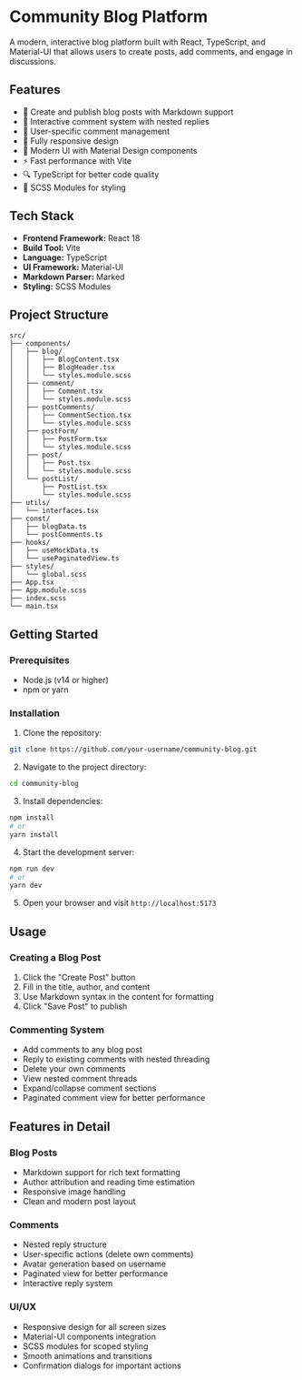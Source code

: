 # Community Blog Platform

A modern, interactive blog platform built with React, TypeScript, and Material-UI that allows users to create posts, add comments, and engage in discussions.

## Features

- 📝 Create and publish blog posts with Markdown support
- 💬 Interactive comment system with nested replies
- 👥 User-specific comment management
- 📱 Fully responsive design
- 🎨 Modern UI with Material Design components
- ⚡ Fast performance with Vite
- 🔍 TypeScript for better code quality
- 💅 SCSS Modules for styling

## Tech Stack

- **Frontend Framework:** React 18
- **Build Tool:** Vite
- **Language:** TypeScript
- **UI Framework:** Material-UI
- **Markdown Parser:** Marked
- **Styling:** SCSS Modules

## Project Structure

```
src/
├── components/
│   ├── blog/
│   │   ├── BlogContent.tsx
│   │   ├── BlogHeader.tsx
│   │   └── styles.module.scss
│   ├── comment/
│   │   ├── Comment.tsx
│   │   └── styles.module.scss
│   ├── postComments/
│   │   ├── CommentSection.tsx
│   │   └── styles.module.scss
│   ├── postForm/
│   │   ├── PostForm.tsx
│   │   └── styles.module.scss
│   ├── post/
│   │   ├── Post.tsx
│   │   └── styles.module.scss
│   └── postList/
│       ├── PostList.tsx
│       └── styles.module.scss
├── utils/
│   └── interfaces.tsx
├── const/
│   ├── blogData.ts
│   └── postComments.ts
├── hooks/
│   ├── useMockData.ts
│   └── usePaginatedView.ts
├── styles/
│   └── global.scss
├── App.tsx
├── App.module.scss
├── index.scss
└── main.tsx
```

## Getting Started

### Prerequisites

- Node.js (v14 or higher)
- npm or yarn

### Installation

1. Clone the repository:
```bash
git clone https://github.com/your-username/community-blog.git
```

2. Navigate to the project directory:
```bash
cd community-blog
```

3. Install dependencies:
```bash
npm install
# or
yarn install
```

4. Start the development server:
```bash
npm run dev
# or
yarn dev
```

5. Open your browser and visit `http://localhost:5173`

## Usage

### Creating a Blog Post
1. Click the "Create Post" button
2. Fill in the title, author, and content
3. Use Markdown syntax in the content for formatting
4. Click "Save Post" to publish

### Commenting System
- Add comments to any blog post
- Reply to existing comments with nested threading
- Delete your own comments
- View nested comment threads
- Expand/collapse comment sections
- Paginated comment view for better performance

## Features in Detail

### Blog Posts
- Markdown support for rich text formatting
- Author attribution and reading time estimation
- Responsive image handling
- Clean and modern post layout

### Comments
- Nested reply structure
- User-specific actions (delete own comments)
- Avatar generation based on username
- Paginated view for better performance
- Interactive reply system

### UI/UX
- Responsive design for all screen sizes
- Material-UI components integration
- SCSS modules for scoped styling
- Smooth animations and transitions
- Confirmation dialogs for important actions

